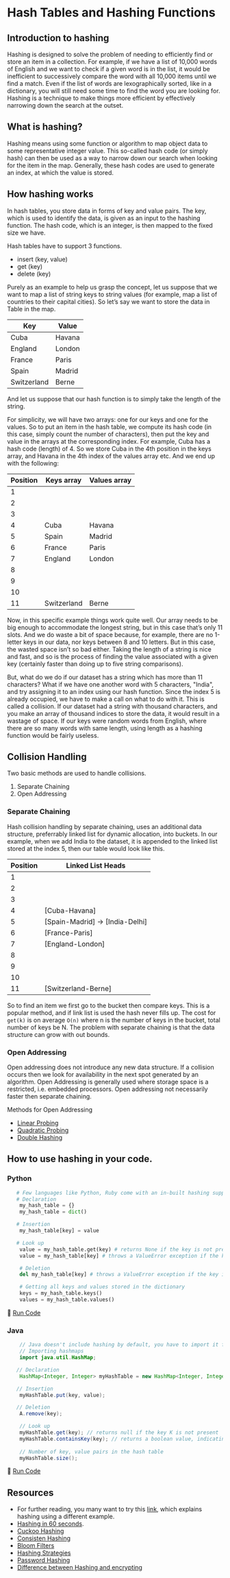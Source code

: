 # Hash Tables and Hashing Functions

## Introduction to hashing

Hashing is designed to solve the problem of needing to efficiently find or store an item in a collection. 
For example, if we have a list of 10,000 words of English and we want to check if a given word is in the list, it would be inefficient to successively compare the word with all 10,000 items until we find a match. Even if the list of words are lexographically sorted, like in a dictionary, you will still need some time to find the word you are looking for.
Hashing is a technique to make things more efficient by effectively narrowing down the search at the outset. 

## What is hashing?

Hashing means using some function or algorithm to map object data to some representative integer value. 
This so-called hash code (or simply hash) can then be used as a way to narrow down our search when looking for the item in the map. 
Generally, these hash codes are used to generate an index, at which the value is stored.

## How hashing works

In hash tables, you store data in forms of key and value pairs. The key, which is used to identify the data, is given as an input to the hashing function. The hash code, which is an integer, is then mapped to the fixed size we have.

Hash tables have to support 3 functions.
- insert (key, value)
- get (key)
- delete (key)

Purely as an example to help us grasp the concept, let us suppose that we want to map a list of string keys to string values (for example, map a list of countries to their capital cities). 
So let’s say we want to store the data in Table in the map.

Key             |    Value
----------------|-------------
Cuba            |    Havana
England         |    London
France          |    Paris
Spain           |    Madrid
Switzerland     |    Berne

And let us suppose that our hash function is to simply take the length of the string.

For simplicity, we will have two arrays: one for our keys and one for the values. 
So to put an item in the hash table, we compute its hash code (in this case, simply count the number of characters), then put the key and value in the arrays at the corresponding index. 
For example, Cuba has a hash code (length) of 4. 
So we store Cuba in the 4th position in the keys array, and Havana in the 4th index of the values array etc. And we end up with the following:

Position             |   Keys array     |  Values array
---------------------|------------------|---------------
   1                 |                  |
   2                 |                  |
   3                 |                  |
   4                 |    Cuba          |    Havana
   5                 |    Spain         |    Madrid
   6                 |    France        |    Paris
   7                 |    England       |    London
   8                 |                  | 
   9                 |                  |
   10                |                  |
   11                |  Switzerland     |    Berne


Now, in this specific example things work quite well. 
Our array needs to be big enough to accommodate the longest string, but in this case that’s only 11 slots. 
And we do waste a bit of space because, for example, there are no 1-letter keys in our data, nor keys between 8 and 10 letters. But in this case, the wasted space isn’t so bad either. Taking the length of a string is nice and fast, and so is the process of finding the value associated with a given key (certainly faster than doing up to five string comparisons).

But, what do we do if our dataset has a string which has more than 11 characters? 
What if we have one another word with 5 characters, "India", and try assigning it to an index using our hash function. Since the index 5 is already occupied, we have to make a call on what to do with it. This is called a collision. 
If our dataset had a string with thousand characters, and you make an array of thousand indices to store the data, it would result in a wastage of space. If our keys were random words from English, where there are so many words with same length, using length as a hashing function would be fairly useless.


## Collision Handling

Two basic methods are used to handle collisions.
   1. Separate Chaining
   2. Open Addressing

### Separate Chaining

Hash collision handling by separate chaining, uses an additional data structure, preferrably linked list for dynamic allocation, into buckets. In our example, when we add India to the dataset, it is appended to the linked list stored at the index 5, then our table would look like this.

Position             | Linked List Heads                  | 
---------------------|------------------------------------|
   1                 |                                    |
   2                 |                                    |
   3                 |                                    |
   4                 |    [Cuba-Havana]                   |    
   5                 |    [Spain-Madrid] -> [India-Delhi] |
   6                 |    [France-Paris]                  |
   7                 |    [England-London]                |
   8                 |                                    | 
   9                 |                                    |
   10                |                                    |
   11                |    [Switzerland-Berne]             |


So to find an item we first go to the bucket then compare keys. This is a popular method, and if link list is used the hash never fills up. The cost for `get(k)` is on average `O(n)` where n is the number of keys in the bucket, total number of keys be N. 
The problem with separate chaining is that the data structure can grow with out bounds. 

### Open Addressing

Open addressing does not introduce any new data structure.  If a collision occurs then we look for availability in the next spot generated by an algorithm. Open Addressing is generally used where storage space is a restricted, i.e. embedded processors. Open addressing not necessarily faster then separate chaining.

Methods for Open Addressing
   - [Linear Probing](https://en.wikipedia.org/wiki/Linear_probing)
   - [Quadratic Probing](https://en.wikipedia.org/wiki/Quadratic_probing)
   - [Double Hashing](https://en.wikipedia.org/wiki/Double_hashing)


## How to use hashing in your code.

### Python

```python
   # Few languages like Python, Ruby come with an in-built hashing support.
   # Declaration
    my_hash_table = {}
    my_hash_table = dict()

   # Insertion
    my_hash_table[key] = value

   # Look up
    value = my_hash_table.get(key) # returns None if the key is not present || Deferred in python 3, available in python 2
    value = my_hash_table[key] # throws a ValueError exception if the key is not present

    # Deletion
    del my_hash_table[key] # throws a ValueError exception if the key is not present

    # Getting all keys and values stored in the dictionary
    keys = my_hash_table.keys()
    values = my_hash_table.values()

```
:rocket: [Run Code](https://repl.it/CVtK)

### Java

```java
    // Java doesn't include hashing by default, you have to import it from java.util library
    // Importing hashmaps
    import java.util.HashMap;

   // Declaration
    HashMap<Integer, Integer> myHashTable = new HashMap<Integer, Integer>(); // declares an empty map.

   // Insertion
    myHashTable.put(key, value);

   // Deletion
    A.remove(key);

    // Look up
    myHashTable.get(key); // returns null if the key K is not present
    myHashTable.containsKey(key); // returns a boolean value, indicating the presence of a key
    
    // Number of key, value pairs in the hash table
    myHashTable.size();

```
:rocket: [Run Code](https://repl.it/CVt1)


## Resources

- For further reading, you many want to try this [link](http://geeksquiz.com/hashing-set-1-introduction/), which explains hashing using a different example.
- [Hashing in 60 seconds](https://www.youtube.com/watch?v=x05KubVlh_M).
- [Cuckoo Hashing](https://www.youtube.com/watch?v=HRzg0SzFLQQ)
- [Consisten Hashing](https://www.youtube.com/watch?v=jznJKL0CrxM)
- [Bloom Filters](https://www.youtube.com/watch?v=-SuTGoFYjZs)
- [Hashing Strategies](https://www.youtube.com/watch?v=D65JQ0qQwZk)
- [Password Hashing](https://crackstation.net/hashing-security.htm)
- [Difference between Hashing and encrypting](http://stackoverflow.com/questions/326699/difference-between-hashing-a-password-and-encrypting-it)